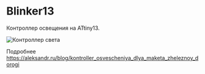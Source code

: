# Blinker13
Контроллер освещения на ATtiny13. 

![Контроллер света](https://aleksandr.ru/sitefiles/329/2021-08-18%2017-53-13.png)

Подробнее https://aleksandr.ru/blog/kontroller_osvescheniya_dlya_maketa_zheleznoy_dorogi
